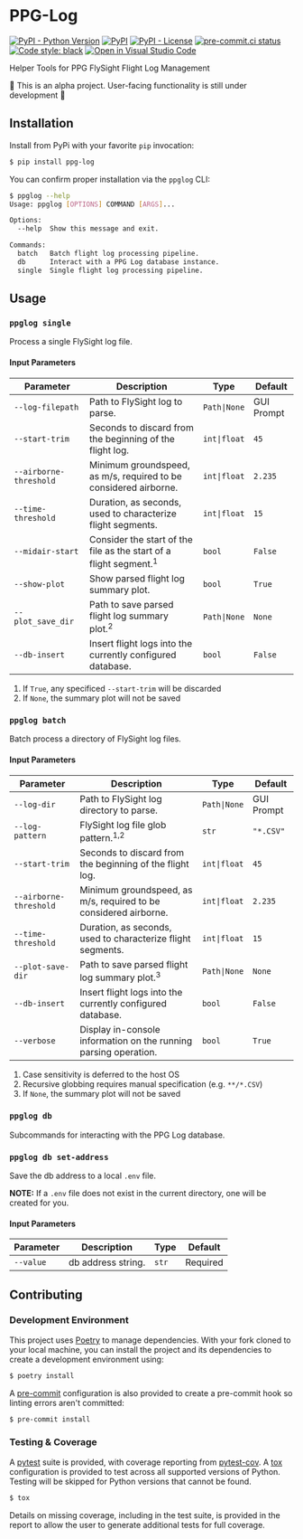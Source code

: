 # PPG-Log
[![PyPI - Python Version](https://img.shields.io/pypi/pyversions/ppg-log)](https://pypi.org/project/ppg-log/)
[![PyPI](https://img.shields.io/pypi/v/ppg-log)](https://pypi.org/project/ppg-log/)
[![PyPI - License](https://img.shields.io/pypi/l/ppg-log?color=magenta)](https://github.com/sco1/ppg-log/blob/main/LICENSE)
[![pre-commit.ci status](https://results.pre-commit.ci/badge/github/sco1/ppg-log/main.svg)](https://results.pre-commit.ci/latest/github/sco1/ppg-log/main)
[![Code style: black](https://img.shields.io/badge/code%20style-black-black)](https://github.com/psf/black)
[![Open in Visual Studio Code](https://img.shields.io/badge/Open%20in-VSCode.dev-blue)](https://vscode.dev/github.com/sco1/ppg-log)

Helper Tools for PPG FlySight Flight Log Management

🚨 This is an alpha project. User-facing functionality is still under development 🚨

## Installation
Install from PyPi with your favorite `pip` invocation:

```bash
$ pip install ppg-log
```

You can confirm proper installation via the `ppglog` CLI:
<!-- [[[cog
import cog
from subprocess import PIPE, run
out = run(["ppglog", "--help"], stdout=PIPE, encoding="ascii")
cog.out(
    f"```bash\n$ ppglog --help\n{out.stdout.rstrip()}\n```"
)
]]] -->
```bash
$ ppglog --help
Usage: ppglog [OPTIONS] COMMAND [ARGS]...

Options:
  --help  Show this message and exit.

Commands:
  batch   Batch flight log processing pipeline.
  db      Interact with a PPG Log database instance.
  single  Single flight log processing pipeline.
```
<!-- [[[end]]] -->

## Usage
### `ppglog single`
Process a single FlySight log file.
#### Input Parameters
| Parameter              | Description                                                                  | Type         | Default    |
|------------------------|------------------------------------------------------------------------------|--------------|------------|
| `--log-filepath`       | Path to FlySight log to parse.                                               | `Path\|None` | GUI Prompt |
| `--start-trim`         | Seconds to discard from the beginning of the flight log.                     | `int\|float` | `45`       |
| `--airborne-threshold` | Minimum groundspeed, as m/s, required to be considered airborne.             | `int\|float` | `2.235`    |
| `--time-threshold`     | Duration, as seconds, used to characterize flight segments.                  | `int\|float` | `15`       |
| `--midair-start`       | Consider the start of the file as the start of a flight segment.<sup>1</sup> | `bool`       | `False`    |
| `--show-plot`          | Show parsed flight log summary plot.                                         | `bool`       | `True`     |
| `--plot_save_dir`      | Path to save parsed flight log summary plot.<sup>2</sup>                     | `Path\|None` | `None`     |
| `--db-insert`          | Insert flight logs into the currently configured database.                   | `bool`       | `False`    |

1. If `True`, any specificed `--start-trim` will be discarded
2. If `None`, the summary plot will not be saved

### `ppglog batch`
Batch process a directory of FlySight log files.
#### Input Parameters
| Parameter              | Description                                                      | Type         | Default    |
|------------------------|------------------------------------------------------------------|--------------|------------|
| `--log-dir`            | Path to FlySight log directory to parse.                         | `Path\|None` | GUI Prompt |
| `--log-pattern`        | FlySight log file glob pattern.<sup>1,2</sup>                    | `str`        | `"*.CSV"`  |
| `--start-trim`         | Seconds to discard from the beginning of the flight log.         | `int\|float` | `45`       |
| `--airborne-threshold` | Minimum groundspeed, as m/s, required to be considered airborne. | `int\|float` | `2.235`    |
| `--time-threshold`     | Duration, as seconds, used to characterize flight segments.      | `int\|float` | `15`       |
| `--plot-save-dir`      | Path to save parsed flight log summary plot.<sup>3</sup>         | `Path\|None` | `None`     |
| `--db-insert`          | Insert flight logs into the currently configured database.       | `bool`       | `False`    |
| `--verbose`            | Display in-console information on the running parsing operation. | `bool`       | `True`     |

1. Case sensitivity is deferred to the host OS
2. Recursive globbing requires manual specification (e.g. `**/*.CSV`)
3. If `None`, the summary plot will not be saved

### `ppglog db`
Subcommands for interacting with the PPG Log database.
### `ppglog db set-address`
Save the db address to a local `.env` file.

**NOTE:** If a `.env` file does not exist in the current directory, one will be created for you.
#### Input Parameters
| Parameter | Description        | Type  | Default  |
|-----------|--------------------|-------|----------|
| `--value` | db address string. | `str` | Required |

## Contributing
### Development Environment
This project uses [Poetry](https://python-poetry.org/) to manage dependencies. With your fork cloned to your local machine, you can install the project and its dependencies to create a development environment using:

```bash
$ poetry install
```

A [pre-commit](https://pre-commit.com) configuration is also provided to create a pre-commit hook so linting errors aren't committed:

```bash
$ pre-commit install
```

### Testing & Coverage
A [pytest](https://docs.pytest.org/en/latest/) suite is provided, with coverage reporting from [pytest-cov](https://github.com/pytest-dev/pytest-cov). A [tox](https://github.com/tox-dev/tox/) configuration is provided to test across all supported versions of Python. Testing will be skipped for Python versions that cannot be found.

```bash
$ tox
```

Details on missing coverage, including in the test suite, is provided in the report to allow the user to generate additional tests for full coverage.

